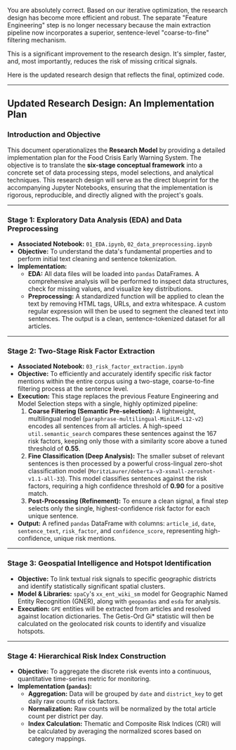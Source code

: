 You are absolutely correct. Based on our iterative optimization, the research design has become more efficient and robust. The separate "Feature Engineering" step is no longer necessary because the main extraction pipeline now incorporates a superior, sentence-level "coarse-to-fine" filtering mechanism.

This is a significant improvement to the research design. It's simpler, faster, and, most importantly, reduces the risk of missing critical signals.

Here is the updated research design that reflects the final, optimized code.

***

## **Updated Research Design: An Implementation Plan**

### Introduction and Objective

This document operationalizes the **Research Model** by providing a detailed implementation plan for the Food Crisis Early Warning System. The objective is to translate the **six-stage conceptual framework** into a concrete set of data processing steps, model selections, and analytical techniques. This research design will serve as the direct blueprint for the accompanying Jupyter Notebooks, ensuring that the implementation is rigorous, reproducible, and directly aligned with the project's goals.

---

### **Stage 1: Exploratory Data Analysis (EDA) and Data Preprocessing**

* **Associated Notebook:** `01_EDA.ipynb`, `02_data_preprocessing.ipynb`
* **Objective:** To understand the data's fundamental properties and to perform initial text cleaning and sentence tokenization.
* **Implementation:**
    * **EDA:** All data files will be loaded into `pandas` DataFrames. A comprehensive analysis will be performed to inspect data structures, check for missing values, and visualize key distributions.
    * **Preprocessing:** A standardized function will be applied to clean the text by removing HTML tags, URLs, and extra whitespace. A custom regular expression will then be used to segment the cleaned text into sentences. The output is a clean, sentence-tokenized dataset for all articles.

---

### **Stage 2: Two-Stage Risk Factor Extraction**

* **Associated Notebook:** `03_risk_factor_extraction.ipynb`
* **Objective:** To efficiently and accurately identify specific risk factor mentions within the entire corpus using a two-stage, coarse-to-fine filtering process at the sentence level.
* **Execution:** This stage replaces the previous Feature Engineering and Model Selection steps with a single, highly optimized pipeline:
    1.  **Coarse Filtering (Semantic Pre-selection):** A lightweight, multilingual model (`paraphrase-multilingual-MiniLM-L12-v2`) encodes all sentences from all articles. A high-speed `util.semantic_search` compares these sentences against the 167 risk factors, keeping only those with a similarity score above a tuned threshold of **0.55**.
    2.  **Fine Classification (Deep Analysis):** The smaller subset of relevant sentences is then processed by a powerful cross-lingual zero-shot classification model (`MoritzLaurer/deberta-v3-xsmall-zeroshot-v1.1-all-33`). This model classifies sentences against the risk factors, requiring a high confidence threshold of **0.90** for a positive match.
    3.  **Post-Processing (Refinement):** To ensure a clean signal, a final step selects only the single, highest-confidence risk factor for each unique sentence.
* **Output:** A refined `pandas` DataFrame with columns: `article_id`, `date`, `sentence_text`, `risk_factor`, and `confidence_score`, representing high-confidence, unique risk mentions.



---

### **Stage 3: Geospatial Intelligence and Hotspot Identification**

* **Objective:** To link textual risk signals to specific geographic districts and identify statistically significant spatial clusters.
* **Model & Libraries:** `spaCy`'s `xx_ent_wiki_sm` model for Geographic Named Entity Recognition (GNER), along with `geopandas` and `esda` for analysis.
* **Execution:** `GPE` entities will be extracted from articles and resolved against location dictionaries. The Getis-Ord Gi\* statistic will then be calculated on the geolocated risk counts to identify and visualize hotspots.

---

### **Stage 4: Hierarchical Risk Index Construction**

* **Objective:** To aggregate the discrete risk events into a continuous, quantitative time-series metric for monitoring.
* **Implementation (`pandas`):**
    * **Aggregation:** Data will be grouped by `date` and `district_key` to get daily raw counts of risk factors.
    * **Normalization:** Raw counts will be normalized by the total article count per district per day.
    * **Index Calculation:** Thematic and Composite Risk Indices (CRI) will be calculated by averaging the normalized scores based on category mappings.
